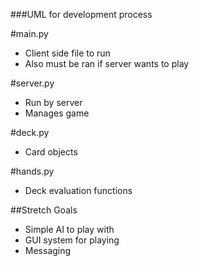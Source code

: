 ###UML for development process


#main.py
* Client side file to run
* Also must be ran if server wants to play

#server.py
* Run by server
* Manages game

#deck.py
* Card objects

#hands.py
* Deck evaluation functions


##Stretch Goals
* Simple AI to play with
* GUI system for playing
* Messaging
